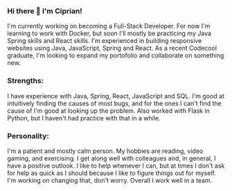 ### Hi there 👋 I'm Ciprian!

I'm currently working on becoming a Full-Stack Developer. For now I'm learning to work with Docker, but soon I'll mostly be practicing my Java Spring skills and React skills. I'm experienced in building responsive websites using Java, JavaScript, Spring and React. As a recent Codecool graduate, I'm looking to expand my portofolio and collaborate on something new.

### Strengths:

I have experience with Java, Spring, React, JavaScript and SQL. I'm good at intuitively finding the causes of most bugs, and for the ones I can't find the cause of I'm good at looking up the problem. Also worked with Flask in Python, but I haven't had practice with that in a while.

### Personality:

I'm a patient and mostly calm person. My hobbies are reading, video gaming, and exercising. I get along well with colleagues and, in general, I have a positive outlook.  I like to help whenever I can, but at times I don't ask for help as quick as I should because I like to figure things out for myself. I'm working on changing that, don't worry. Overall I work well in a team.

<!--
**KyptheChip/KyptheChip** is a ✨ _special_ ✨ repository because its `README.md` (this file) appears on your GitHub profile.

Here are some ideas to get you started:

- 🔭 I’m currently working on ...
- 🌱 I’m currently learning ...
- 👯 I’m looking to collaborate on ...
- 🤔 I’m looking for help with ...
- 💬 Ask me about ...
- 📫 How to reach me: ...
- 😄 Pronouns: ...
- ⚡ Fun fact: ...
-->
